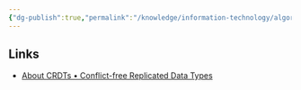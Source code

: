 ```yaml
---
{"dg-publish":true,"permalink":"/knowledge/information-technology/algorithm/crtd/","dgPassFrontmatter":true}
---
```


## Links
- [About CRDTs • Conflict-free Replicated Data Types](https://crdt.tech/)